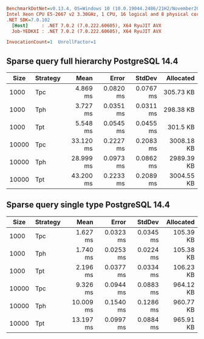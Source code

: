 ``` ini

BenchmarkDotNet=v0.13.4, OS=Windows 10 (10.0.19044.2486/21H2/November2021Update)
Intel Xeon CPU E5-2667 v2 3.30GHz, 1 CPU, 16 logical and 8 physical cores
.NET SDK=7.0.102
  [Host]     : .NET 7.0.2 (7.0.222.60605), X64 RyuJIT AVX
  Job-YEDKXI : .NET 7.0.2 (7.0.222.60605), X64 RyuJIT AVX

InvocationCount=1  UnrollFactor=1  

```

## Sparse query full hierarchy PostgreSQL 14.4

| Size  | Strategy |      Mean |     Error |    StdDev |  Allocated |
|-------|----------|----------:|----------:|----------:|-----------:|
| 1000  | Tpc      |  4.869 ms | 0.0820 ms | 0.0767 ms |  305.73 KB |
| 1000  | Tph      |  3.727 ms | 0.0351 ms | 0.0311 ms |  298.38 KB |
| 1000  | Tpt      |  5.548 ms | 0.0545 ms | 0.0455 ms |   301.5 KB |
| 10000 | Tpc      | 33.120 ms | 0.2227 ms | 0.2083 ms | 3008.18 KB |
| 10000 | Tph      | 28.999 ms | 0.0973 ms | 0.0862 ms | 2989.39 KB |
| 10000 | Tpt      | 43.200 ms | 0.2233 ms | 0.2089 ms | 3004.55 KB |

## Sparse query single type PostgreSQL 14.4

| Size  | Strategy |      Mean |     Error |    StdDev | Allocated |
|-------|----------|----------:|----------:|----------:|----------:|
| 1000  | Tpc      |  1.627 ms | 0.0323 ms | 0.0345 ms | 105.39 KB |
| 1000  | Tph      |  1.740 ms | 0.0253 ms | 0.0224 ms | 105.38 KB |
| 1000  | Tpt      |  2.196 ms | 0.0377 ms | 0.0334 ms | 106.23 KB |
| 10000 | Tpc      |  9.326 ms | 0.0944 ms | 0.0883 ms | 964.12 KB |
| 10000 | Tph      | 10.009 ms | 0.1540 ms | 0.1286 ms | 960.77 KB |
| 10000 | Tpt      | 13.197 ms | 0.0997 ms | 0.0884 ms | 965.91 KB |